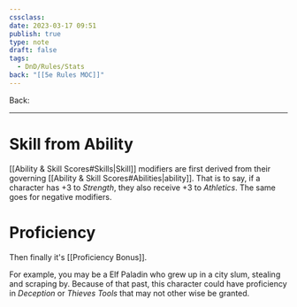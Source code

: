 ```yaml
---
cssclass: 
date: 2023-03-17 09:51
publish: true
type: note
draft: false
tags:
  - DnD/Rules/Stats
back: "[[5e Rules MOC]]"
---
```

Back: 

---
# Skill from Ability
[[Ability & Skill Scores#Skills|Skill]] modifiers are first derived from their governing [[Ability & Skill Scores#Abilities|ability]]. That is to say, if a character has +3 to *Strength*, they also receive +3 to *Athletics*. The same goes for negative modifiers.
# Proficiency
Then finally it's [[Proficiency Bonus]].

For example, you may be a Elf Paladin who grew up in a city slum, stealing and scraping by. Because of that past, this character could have proficiency in *Deception* or *Thieves Tools* that may not other wise be granted.